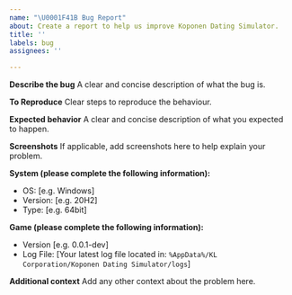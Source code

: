 ```yaml
---
name: "\U0001F41B Bug Report"
about: Create a report to help us improve Koponen Dating Simulator.
title: ''
labels: bug
assignees: ''

---
```


**Describe the bug**
A clear and concise description of what the bug is.

**To Reproduce**
Clear steps to reproduce the behaviour.

**Expected behavior**
A clear and concise description of what you expected to happen.

**Screenshots**
If applicable, add screenshots here to help explain your problem.

**System (please complete the following information):**
 - OS: [e.g. Windows]
 - Version: [e.g. 20H2]
 - Type: [e.g. 64bit]

**Game (please complete the following information):**
 - Version [e.g. 0.0.1-dev]
 - Log File: [Your latest log file located in: `%AppData%/KL Corporation/Koponen Dating Simulator/logs`]

**Additional context**
Add any other context about the problem here.
